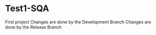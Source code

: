 # Test1-SQA
First project
Changes are done by the Development Branch
Changes are done by the Release Branch
